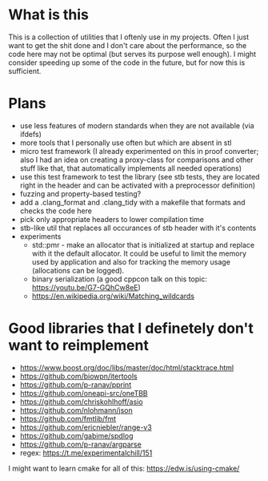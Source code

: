 # What is this
This is a collection of utilities that I oftenly use in my
projects. Often I just want to get the shit done and I don't care about the
performance, so the code here may not be optimal (but serves its purpose
well enough). I might consider speeding up some of the code in the future,
but for now this is sufficient.
# Plans
- use less features of modern standards when they are not available (via
ifdefs)
- more tools that I personally use often but which are absent in stl
- micro test framework (I already experimented on this in proof converter;
also I had an idea on creating a proxy-class for comparisons and other stuff
like that, that automatically implements all needed operations)
- use this test framework to test the library (see stb tests, they are located
  right in the header and can be activated with a preprocessor definition)
- fuzzing and property-based testing?
- add a .clang_format and .clang_tidy with a makefile that formats and checks
the code here
- pick only appropriate headers to lower compilation time
- stb-like util that replaces all occurances of stb header with it's contents
- experiments
  - std::pmr - make an allocator that is initialized at startup and replace with
    it the default allocator. It could be useful to limit the memory used by
    application and also for tracking the memory usage (allocations can be
    logged).
  - binary serialization (a good cppcon talk on this topic:
    https://youtu.be/G7-GQhCw8eE)
  - https://en.wikipedia.org/wiki/Matching_wildcards

# Good libraries that I definetely don't want to reimplement
- https://www.boost.org/doc/libs/master/doc/html/stacktrace.html
- https://github.com/biowpn/itertools
- https://github.com/p-ranav/pprint
- https://github.com/oneapi-src/oneTBB
- https://github.com/chriskohlhoff/asio
- https://github.com/nlohmann/json
- https://github.com/fmtlib/fmt
- https://github.com/ericniebler/range-v3
- https://github.com/gabime/spdlog
- https://github.com/p-ranav/argparse
- regex: https://t.me/experimentalchill/151

I might want to learn cmake for all of this: https://edw.is/using-cmake/
